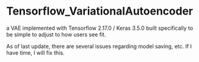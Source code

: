 # Tensorflow_VariationalAutoencoder

a VAE implemented with Tensorflow 2.17.0 / Keras 3.5.0 built specifically to be simple to adjust to how users see fit. 

As of last update, there are several issues regarding model saving, etc. If I have time, I will fix this.
